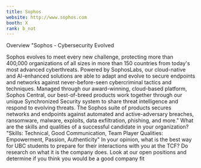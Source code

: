 ```yaml
---
title: Sophos
website: http://www.sophos.com
booth: X
rank: b_not
---
```

Overview
"Sophos - Cybersecurity Evolved

Sophos evolves to meet every new challenge, protecting more than 400,000 organizations of all sizes in more than 150 countries from today's most advanced cyberthreats. Powered by SophosLabs, our cloud-native and AI-enhanced solutions are able to adapt and evolve to secure endpoints and networks against never-before-seen cybercriminal tactics and techniques. Managed through our award-winning, cloud-based platform, Sophos Central, our best-of-breed products work together through our unique Synchronized Security system to share threat intelligence and respond to evolving threats. The Sophos suite of products secures networks and endpoints against automated and active-adversary breaches, ransomware, malware, exploits, data exfiltration, phishing, and more."
What are the skills and qualities of a successful candidate in your organization?
"Skills: Technical, Good Communication, Team Player
Qualities: Empowerment, Passion, Authenticity"
In your opinion, what is the best way for UBC students to prepare for their interactions with you at the TCF?
Do research on what it is the company does. Look at our open positions and determine if you think you would be a good company fit
